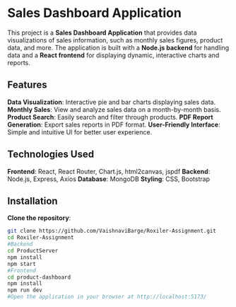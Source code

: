 # Sales Dashboard Application

This project is a **Sales Dashboard Application** that provides data visualizations of sales information, such as monthly sales figures, product data, and more. 
The application is built with a **Node.js backend** for handling data and a **React frontend** for displaying dynamic, interactive charts and reports.

## Features
**Data Visualization**: Interactive pie and bar charts displaying sales data.
**Monthly Sales**: View and analyze sales data on a month-by-month basis.
**Product Search**: Easily search and filter through products.
**PDF Report Generation**: Export sales reports in PDF format.
**User-Friendly Interface**: Simple and intuitive UI for better user experience.

## Technologies Used
**Frontend**: React, React Router, Chart.js, html2canvas, jspdf
**Backend**: Node.js, Express, Axios
**Database**: MongoDB 
**Styling**: CSS, Bootstrap

## Installation

**Clone the repository**:
   ```bash
   git clone https://github.com/VaishnaviBarge/Roxiler-Assignment.git
   cd Roxiler-Assignment
#Backend
   cd ProductServer
   npm install
   npm start
#Frontend
   cd product-dashboard
   npm install
   npm run dev
#Open the application in your browser at http://localhost:5173/
  
